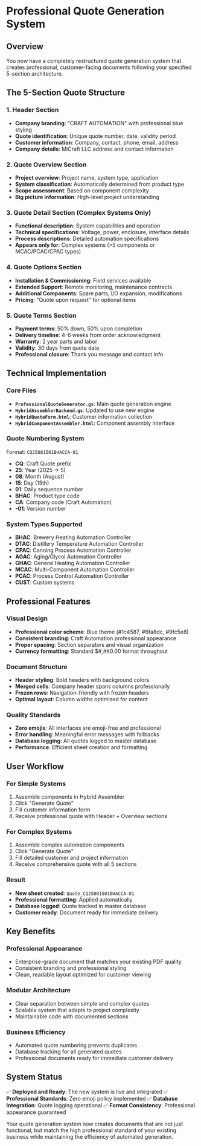 # Professional Quote Generation System

## Overview
You now have a completely restructured quote generation system that creates professional, customer-facing documents following your specified 5-section architecture.

## The 5-Section Quote Structure

### 1. Header Section
- **Company branding**: "CRAFT AUTOMATION" with professional blue styling
- **Quote identification**: Unique quote number, date, validity period
- **Customer information**: Company, contact, phone, email, address
- **Company details**: MiCraft LLC address and contact information

### 2. Quote Overview Section
- **Project overview**: Project name, system type, application
- **System classification**: Automatically determined from product type
- **Scope assessment**: Based on component complexity
- **Big picture information**: High-level project understanding

### 3. Quote Detail Section (Complex Systems Only)
- **Functional description**: System capabilities and operation
- **Technical specifications**: Voltage, power, enclosure, interface details
- **Process descriptions**: Detailed automation specifications
- **Appears only for**: Complex systems (>5 components or MCAC/PCAC/CPAC types)

### 4. Quote Options Section
- **Installation & Commissioning**: Field services available
- **Extended Support**: Remote monitoring, maintenance contracts
- **Additional Components**: Spare parts, I/O expansion, modifications
- **Pricing**: "Quote upon request" for optional items

### 5. Quote Terms Section
- **Payment terms**: 50% down, 50% upon completion
- **Delivery timeline**: 4-6 weeks from order acknowledgment
- **Warranty**: 2 year parts and labor
- **Validity**: 30 days from quote date
- **Professional closure**: Thank you message and contact info

## Technical Implementation

### Core Files
- **`ProfessionalQuoteGenerator.gs`**: Main quote generation engine
- **`HybridAssemblerBackend.gs`**: Updated to use new engine
- **`HybridQuoteForm.html`**: Customer information collection
- **`HybridComponentAssembler.html`**: Component assembly interface

### Quote Numbering System
Format: `CQ25081501BHACCA-01`
- **CQ**: Craft Quote prefix
- **25**: Year (2025 → 5)
- **08**: Month (August)
- **15**: Day (15th)
- **01**: Daily sequence number
- **BHAC**: Product type code
- **CA**: Company code (Craft Automation)
- **-01**: Version number

### System Types Supported
- **BHAC**: Brewery Heating Automation Controller
- **DTAC**: Distillery Temperature Automation Controller
- **CPAC**: Canning Process Automation Controller
- **AGAC**: Aging/Glycol Automation Controller
- **GHAC**: General Heating Automation Controller
- **MCAC**: Multi-Component Automation Controller
- **PCAC**: Process Control Automation Controller
- **CUST**: Custom systems

## Professional Features

### Visual Design
- **Professional color scheme**: Blue theme (#1c4587, #6fa8dc, #9fc5e8)
- **Consistent branding**: Craft Automation professional appearance
- **Proper spacing**: Section separators and visual organization
- **Currency formatting**: Standard $#,##0.00 format throughout

### Document Structure
- **Header styling**: Bold headers with background colors
- **Merged cells**: Company header spans columns professionally
- **Frozen rows**: Navigation-friendly with frozen headers
- **Optimal layout**: Column widths optimized for content

### Quality Standards
- **Zero emojis**: All interfaces are emoji-free and professional
- **Error handling**: Meaningful error messages with fallbacks
- **Database logging**: All quotes logged to master database
- **Performance**: Efficient sheet creation and formatting

## User Workflow

### For Simple Systems
1. Assemble components in Hybrid Assembler
2. Click "Generate Quote"
3. Fill customer information form
4. Receive professional quote with Header + Overview sections

### For Complex Systems
1. Assemble complex automation components
2. Click "Generate Quote"
3. Fill detailed customer and project information
4. Receive comprehensive quote with all 5 sections

### Result
- **New sheet created**: `Quote_CQ25081501BHACCA-01`
- **Professional formatting**: Applied automatically
- **Database logged**: Quote tracked in master database
- **Customer ready**: Document ready for immediate delivery

## Key Benefits

### Professional Appearance
- Enterprise-grade document that matches your existing PDF quality
- Consistent branding and professional styling
- Clean, readable layout optimized for customer viewing

### Modular Architecture
- Clear separation between simple and complex quotes
- Scalable system that adapts to project complexity
- Maintainable code with documented sections

### Business Efficiency
- Automated quote numbering prevents duplicates
- Database tracking for all generated quotes
- Professional documents ready for immediate customer delivery

## System Status
✅ **Deployed and Ready**: The new system is live and integrated
✅ **Professional Standards**: Zero emoji policy implemented
✅ **Database Integration**: Quote logging operational
✅ **Format Consistency**: Professional appearance guaranteed

Your quote generation system now creates documents that are not just functional, but match the high professional standard of your existing business while maintaining the efficiency of automated generation.
